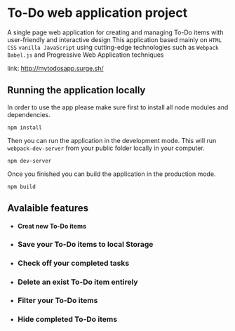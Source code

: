 # To-Do web application project
A single page web application for creating and managing To-Do items with user-friendly and interactive design
This application based mainly on `HTML` `CSS` `vanilla JavaScript` using cutting-edge technologies such as `Webpack` `Babel.js` and Progressive Web Application techniques

link: http://mytodosapp.surge.sh/

## Running the application locally
In order to use the app please make sure first to install all node modules and dependencies.
```
npm install
```
Then you can run the application in the development mode. This will run `webpack-dev-server` from your public folder locally in your computer.
```
npm dev-server
```
Once you finished you can build the application in the production mode. 
```
npm build
```


## Avalaible features 
* #### Creat new To-Do items
* ### Save your To-Do items to local Storage
* ### Check off your completed tasks
* ### Delete an exist To-Do item entirely
* ### Filter your To-Do items 
* ### Hide completed To-Do items 

